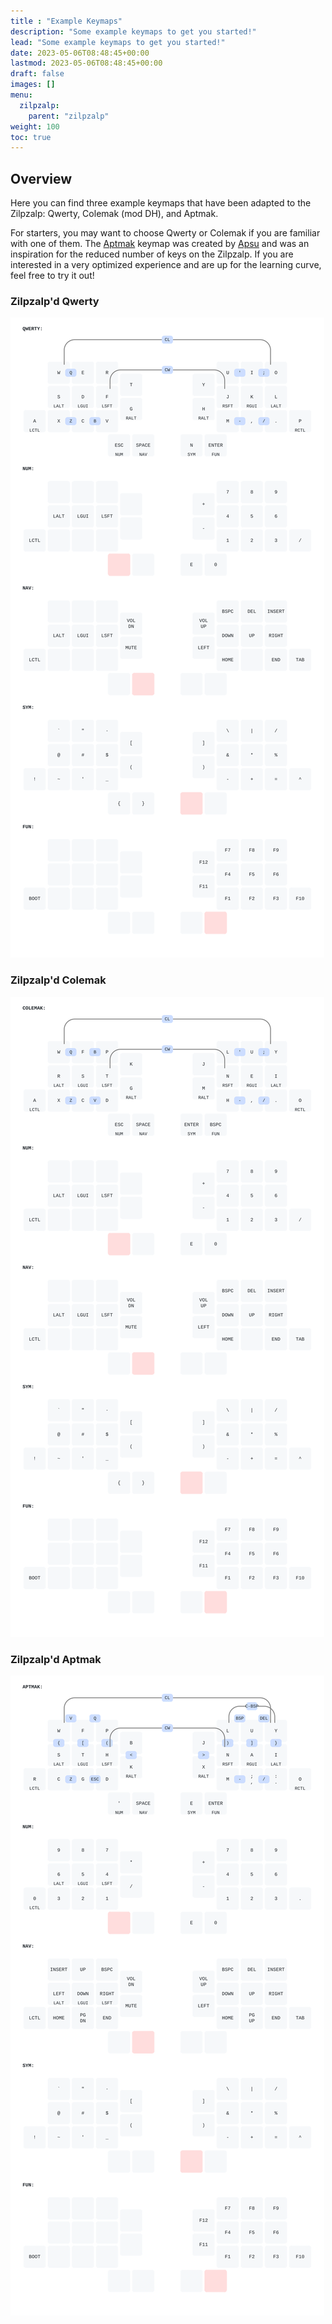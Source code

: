 ```yaml
---
title : "Example Keymaps"
description: "Some example keymaps to get you started!"
lead: "Some example keymaps to get you started!"
date: 2023-05-06T08:48:45+00:00
lastmod: 2023-05-06T08:48:45+00:00
draft: false
images: []
menu:
  zilpzalp:
    parent: "zilpzalp"
weight: 100
toc: true
---
```


## Overview
Here you can find three example keymaps that have been adapted to the Zilpzalp: Qwerty, Colemak (mod DH), and Aptmak.

For starters, you may want to choose Qwerty or Colemak if you are familiar with one of them.
The [Aptmak](https://github.com/apsu/aptmak) keymap was created by [Apsu](https://github.com/apsu) and was an inspiration for the reduced number of keys on the Zilpzalp.
If you are interested in a very optimized experience and are up for the learning curve, feel free to try it out!

### Zilpzalp'd Qwerty
![zilpzalp_qwerty](zilpzalped_qwerty_km.svg)
### Zilpzalp'd Colemak
![zilpzalp_colemak](zilpzalped_colemak_km.svg)
### Zilpzalp'd Aptmak
![zilpzalp_aptmak](zilpzalped_aptmak_km.svg)
